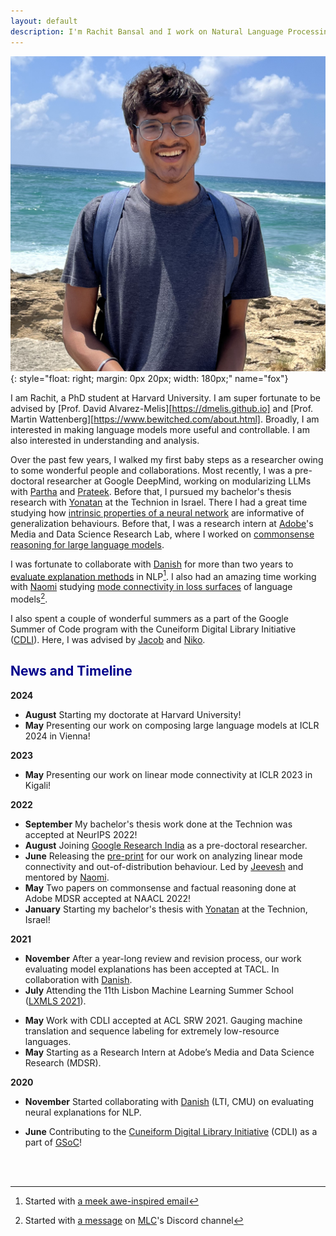 ```yaml
---
layout: default
description: I'm Rachit Bansal and I work on Natural Language Processing. More details inside!
---
```


<!-- (comment) the image below can be found in img folder of this very project-->
![i_am_rachit](./img/people/me.png){: style="float: right; margin: 0px 20px; width: 180px;" name="fox"}


I am Rachit, a PhD student at Harvard University. I am super fortunate to be advised by [Prof. David Alvarez-Melis][https://dmelis.github.io] and [Prof. Martin Wattenberg][https://www.bewitched.com/about.html]. Broadly, I am interested in making language models more useful and controllable. I am also interested in understanding and analysis.
<!-- I am also interested in robust evaluation and analysis.-->

Over the past few years, I walked my first baby steps as a researcher owing to some wonderful people and collaborations. Most recently, I was a pre-doctoral researcher at Google DeepMind, working on modularizing LLMs with [Partha](https://parthatalukdar.github.io/) and [Prateek](https://www.prateekjain.org/). Before that, I pursued my bachelor's thesis research with [Yonatan](http://www.cs.technion.ac.il/~belinkov/) at the Technion in Israel. There I had a great time studying how [intrinsic properties of a neural network](https://rachitbansal.github.io/information-measures) are informative of generalization behaviours. Before that, I was a research intern at [Adobe](https://research.adobe.com/)'s Media and Data Science Research Lab, where I worked on [commonsense reasoning for large language models](https://aclanthology.org/2022.naacl-main.83/).

I was fortunate to collaborate with [Danish](https://www.cs.cmu.edu/~ddanish/) for more than two years to [evaluate explanation methods](https://direct.mit.edu/tacl/article/doi/10.1162/tacl_a_00465/110436/Evaluating-Explanations-How-Much-Do-Explanations) in NLP[^1]. I also had an amazing time working with [Naomi](https://nsaphra.net/) studying [mode connectivity in loss surfaces](https://openreview.net/forum?id=hY6M0JHl3uL) of language models[^2].

I also spent a couple of wonderful summers as a part of the Google Summer of Code program with the Cuneiform Digital Library Initiative ([CDLI](https://cdli.ucla.edu/)). Here, I was advised by [Jacob](https://www.wolfson.ox.ac.uk/person/jacob-dahl) and [Niko](https://www.english-linguistics.de/nschenk/).

## <span style="color:darkblue">News and Timeline </span>
**2024**
* **August** Starting my doctorate at Harvard University!
* **May**  Presenting our work on composing large language models at ICLR 2024 in Vienna!

**2023**
* **May**  Presenting our work on linear mode connectivity at ICLR 2023 in Kigali!

**2022**
* **September**  My bachelor's thesis work done at the Technion was accepted at NeurIPS 2022!
* **August**  Joining [Google Research India](https://research.google/locations/india/) as a pre-doctoral researcher.
* **June**    Releasing the [pre-print](https://arxiv.org/abs/2205.12411) for our work on analyzing linear mode connectivity and out-of-distribution behaviour. Led by [Jeevesh](https://github.com/Jeevesh8) and mentored by [Naomi](http://nsaphra.github.io/).
* **May**     Two papers on commonsense and factual reasoning done at Adobe MDSR accepted at NAACL 2022!
* **January** Starting my bachelor's thesis with [Yonatan](http://www.cs.technion.ac.il/~belinkov/) at the Technion, Israel!

**2021**
* **November**  After a year-long review and revision process, our work evaluating model explanations has been accepted at TACL. In collaboration with [Danish](https://www.cs.cmu.edu/~ddanish/).
* **July**    Attending the 11th Lisbon Machine Learning Summer School ([LXMLS 2021](http://lxmls.it.pt/2021/)).
<!-- * June 2021:    Volunteering at NAACL 2021. -->
* **May**     Work with CDLI accepted at ACL SRW 2021. Gauging machine translation and sequence labeling for extremely low-resource languages. 
* **May**     Starting as a Research Intern at Adobe’s Media and Data Science Research (MDSR).
<!-- * May 2021:     Volunteering at ICLR 2021. -->
<!-- * **February**  My first research paper accepted at PAKDD 2021. Detecting fake news early, with [Prof. Tanmoy Chakraborty](http://faculty.iiitd.ac.in/~tanmoy/) and [William Scott](https://www.linkedin.com/in/williamscottp/). -->

**2020**
* **November**  Started collaborating with [Danish](https://www.cs.cmu.edu/~ddanish/) (LTI, CMU) on evaluating neural explanations for NLP.
<!-- * Nov 2020:     Volunteering at EMNLP 2020. -->
* **June**    Contributing to the [Cuneiform Digital Library Initiative](https://cdli.ucla.edu/) (CDLI) as a part of [GSoC](https://summerofcode.withgoogle.com/)!
<!-- * June 2020:    Volunteering at ACL 2020. -->
<!-- * **May**     Joined [LCS2](http://lcs2.iiitd.edu.in/), IIIT-D as a Research Intern. Working on closed-domain misinformation detection across social networks. -->
<!-- * May 2019:     Serving as a Teaching Assistant for the Machine Learning course at Coding Blocks. With [Prateek](http://www.prateeknarang.com/) and [Manu](https://www.manuspillai.in/). -->


<br><br>

[^1]: Started with [a meek awe-inspired email](https://rachitbansal.github.io/img/danish-email.png)
[^2]: Started with [a message](https://rachitbansal.github.io/img/naomi-discord.jpeg) on [MLC](https://mlcollective.org/)'s Discord channel
